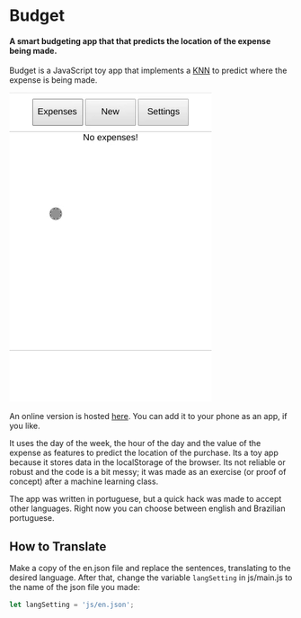 # Budget

#### A smart budgeting app that that predicts the location of the expense being made.

Budget is a JavaScript toy app that implements a [KNN](https://en.wikipedia.org/wiki/K-nearest_neighbors_algorithm) to predict where the expense is being made. 

![](budget.gif)

An online version is hosted [here](https://victorribeiro.com/budget/). You can add it to your phone as an app, if you like.

It uses the day of the week, the hour of the day and the value of the expense as features to predict the location of the purchase. 
Its a toy app because it stores data in the localStorage of the browser. Its not reliable or robust and the code is a bit messy; it was made as an exercise (or proof of concept) after a machine learning class.

The app was written in portuguese, but a quick hack was made to accept other languages. Right now you can choose between english and Brazilian portuguese.

## How to Translate

Make a copy of the en.json file and replace the sentences, translating to the desired language. After that, change the variable `langSetting` in js/main.js to the name of the json file you made:

```javascript
let langSetting = 'js/en.json';
```
